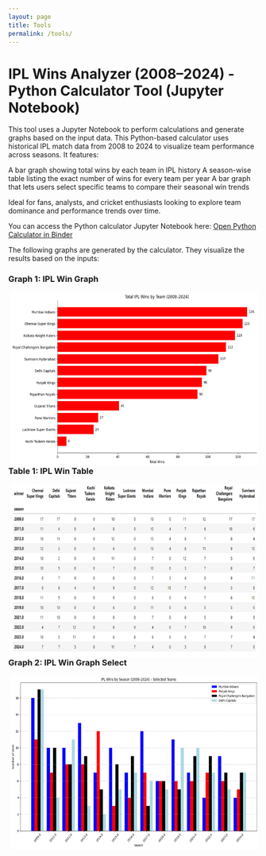 ```yaml
---
layout: page
title: Tools
permalink: /tools/
---
```


# IPL Wins Analyzer (2008–2024) - Python Calculator Tool (Jupyter Notebook)

This tool uses a Jupyter Notebook to perform calculations and generate graphs based on the input data. This Python-based calculator uses historical IPL match data from 2008 to 2024 to visualize team performance across seasons. It features:

A bar graph showing total wins by each team in IPL history
A season-wise table listing the exact number of wins for every team per year
A bar graph that lets users select specific teams to compare their seasonal win trends

Ideal for fans, analysts, and cricket enthusiasts looking to explore team dominance and performance trends over time.

You can access the Python calculator Jupyter Notebook here: [Open Python Calculator in Binder](https://hub.2i2c.mybinder.org/user/arshnoorsinghthind-knes381final-adiqxtma/doc/tree/pythonfinalproject.ipynb)


The following graphs are generated by the calculator. They visualize the results based on the inputs:

### Graph 1: IPL Win Graph
<img src="https://raw.githubusercontent.com/ArshnoorSinghThind/knes381Final/refs/heads/main/images/illustrations/IPL_Win_Graph.png.png" class="img-fluid" width="500" height="350" align="right">

### Table 1: IPL Win Table
<img src="https://raw.githubusercontent.com/ArshnoorSinghThind/knes381Final/refs/heads/main/images/illustrations/IPL_Win_Table.png.png" class="img-fluid" width="500" height="350" align="right">

### Graph 2: IPL Win Graph Select
<img src="https://raw.githubusercontent.com/ArshnoorSinghThind/knes381Final/refs/heads/main/images/illustrations/IPL_Win_Graph_Select.png.png" class="img-fluid" width="500" height="350" align="right">

